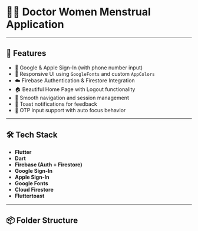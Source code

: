 # 👩‍⚕️ Doctor Women Menstrual Application

---

## 🚀 Features

- 🔐 Google & Apple Sign-In (with phone number input)
- 📱 Responsive UI using `GoogleFonts` and custom `AppColors`
- ☁️ Firebase Authentication & Firestore Integration
- 🏠 Beautiful Home Page with Logout functionality
- 🔄 Smooth navigation and session management
- 💬 Toast notifications for feedback
- 🔢 OTP input support with auto focus behavior

---

## 🛠️ Tech Stack

- **Flutter**
- **Dart**
- **Firebase (Auth + Firestore)**
- **Google Sign-In**
- **Apple Sign-In**
- **Google Fonts**
- **Cloud Firestore**
- **Fluttertoast**

---

## 📦 Folder Structure


